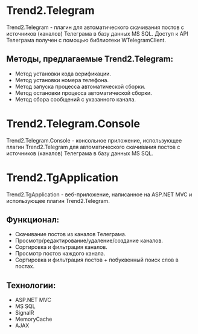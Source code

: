 # Trend2.Telegram
Trend2.Telegram - плагин для автоматического скачивания постов с источников (каналов) Телеграма в базу данных MS SQL. Доступ к API Телеграма получен с помощью библиотеки WTelegramClient.
## Методы, предлагаемые Trend2.Telegram:
- Метод установки кода верификации.
- Метод установки номера телефона.
- Метод запуска процесса автоматической сборки.
- Метод остановки процесса автоматической сборки.
- Метод сбора сообщений с указанного канала.
# Trend2.Telegram.Console
Trend2.Telegram.Console - консольное приложение, использующее плагин Trend2.Telegram для автоматического скачивания постов с источников (каналов) Телеграма в базу данных MS SQL.
# Trend2.TgApplication
Trend2.TgApplication - веб-приложение, написанное на ASP.NET MVC и использующее плагин Trend2.Telegram.
## Функционал:
- Скачивание постов из каналов Телеграма.
- Просмотр/редактирование/удаление/создание каналов.
- Сортировка и фильтрация каналов.
- Просмотр постов каждого канала.
- Сортировка и фильтрация постов + побуквенный поиск слов в постах.
## Технологии:
- ASP.NET MVC
- MS SQL
- SignalR
- MemoryCache
- AJAX
